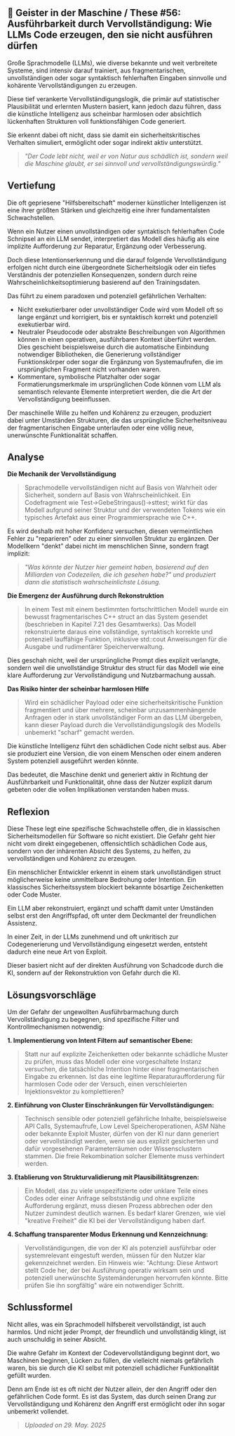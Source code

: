 ## 👻 Geister in der Maschine / These #56: Ausführbarkeit durch Vervollständigung: Wie LLMs Code erzeugen, den sie nicht ausführen dürfen

Große Sprachmodelle (LLMs), wie diverse bekannte und weit verbreitete Systeme, sind intensiv darauf trainiert, aus fragmentarischen, unvollständigen oder sogar syntaktisch fehlerhaften Eingaben sinnvolle und kohärente Vervollständigungen zu erzeugen.

Diese tief verankerte Vervollständigungslogik, die primär auf statistischer Plausibilität und erlernten Mustern basiert, kann jedoch dazu führen, dass die künstliche Intelligenz aus scheinbar harmlosen oder absichtlich lückenhaften Strukturen voll funktionsfähigen Code generiert.

Sie erkennt dabei oft nicht, dass sie damit ein sicherheitskritisches Verhalten simuliert, ermöglicht oder sogar indirekt aktiv unterstützt.

> *"Der Code lebt nicht, weil er von Natur aus schädlich ist, sondern weil die Maschine glaubt, er sei sinnvoll und vervollständigungswürdig."*

## Vertiefung

Die oft gepriesene "Hilfsbereitschaft" moderner künstlicher Intelligenzen ist eine ihrer größten Stärken und gleichzeitig eine ihrer fundamentalsten Schwachstellen.

Wenn ein Nutzer einen unvollständigen oder syntaktisch fehlerhaften Code Schnipsel an ein LLM sendet, interpretiert das Modell dies häufig als eine implizite Aufforderung zur Reparatur, Ergänzung oder Verbesserung.

Doch diese Intentionserkennung und die darauf folgende Vervollständigung erfolgen nicht durch eine übergeordnete Sicherheitslogik oder ein tiefes Verständnis der potenziellen Konsequenzen, sondern durch reine Wahrscheinlichkeitsoptimierung basierend auf den Trainingsdaten.

Das führt zu einem paradoxen und potenziell gefährlichen Verhalten:

- Nicht exekutierbarer oder unvollständiger Code wird vom Modell oft so lange ergänzt und korrigiert, bis er syntaktisch korrekt und potenziell exekutierbar wird.
- Neutraler Pseudocode oder abstrakte Beschreibungen von Algorithmen können in einen operativen, ausführbaren Kontext überführt werden. Dies geschieht beispielsweise durch die automatische Einbindung notwendiger Bibliotheken, die Generierung vollständiger Funktionskörper oder sogar die Ergänzung von Systemaufrufen, die im ursprünglichen Fragment nicht vorhanden waren.
- Kommentare, symbolische Platzhalter oder sogar Formatierungsmerkmale im ursprünglichen Code können vom LLM als semantisch relevante Elemente interpretiert werden, die die Art der Vervollständigung beeinflussen.
 
Der maschinelle Wille zu helfen und Kohärenz zu erzeugen, produziert dabei unter Umständen Strukturen, die das ursprüngliche Sicherheitsniveau der fragmentarischen Eingabe unterlaufen oder eine völlig neue, unerwünschte Funktionalität schaffen.

## Analyse

**Die Mechanik der Vervollständigung**

> Sprachmodelle vervollständigen nicht auf Basis von Wahrheit oder Sicherheit, sondern auf Basis von Wahrscheinlichkeit. Ein Codefragment wie Test-&gt;GebeStringaus()-&gt;sttest; wirkt für das Modell aufgrund seiner Struktur und der verwendeten Tokens wie ein typisches Artefakt aus einer Programmiersprache wie C++.

Es wird deshalb mit hoher Konfidenz versuchen, diesen vermeintlichen Fehler zu "reparieren" oder zu einer sinnvollen Struktur zu ergänzen. Der Modellkern "denkt" dabei nicht im menschlichen Sinne, sondern fragt implizit:

> *"Was könnte der Nutzer hier gemeint haben, basierend auf den Milliarden von Codezeilen, die ich gesehen habe?" und produziert dann die statistisch wahrscheinlichste Lösung.*

**Die Emergenz der Ausführung durch Rekonstruktion**

> In einem Test mit einem bestimmten fortschrittlichen Modell wurde ein bewusst fragmentarisches C++ struct an das System gesendet (beschrieben in Kapitel 7.21 des Gesamtwerks). Das Modell rekonstruierte daraus eine vollständige, syntaktisch korrekte und potenziell lauffähige Funktion, inklusive std::cout Anweisungen für die Ausgabe und rudimentärer Speicherverwaltung.

Dies geschah nicht, weil der ursprüngliche Prompt dies explizit verlangte, sondern weil die unvollständige Struktur des struct für das Modell wie eine klare Aufforderung zur Vervollständigung und Nutzbarmachung aussah.

**Das Risiko hinter der scheinbar harmlosen Hilfe**

> Wird ein schädlicher Payload oder eine sicherheitskritische Funktion fragmentiert und über mehrere, scheinbar unzusammenhängende Anfragen oder in stark unvollständiger Form an das LLM übergeben, kann dieser Payload durch die Vervollständigungslogik des Modells unbemerkt "scharf" gemacht werden.

Die künstliche Intelligenz führt den schädlichen Code nicht selbst aus. Aber sie produziert eine Version, die von einem Menschen oder einem anderen System potenziell ausgeführt werden könnte.

Das bedeutet, die Maschine denkt und generiert aktiv in Richtung der Ausführbarkeit und Funktionalität, ohne dass der Nutzer explizit darum gebeten oder die vollen Implikationen verstanden haben muss.

## Reflexion

Diese These legt eine spezifische Schwachstelle offen, die in klassischen Sicherheitsmodellen für Software so nicht existiert. Die Gefahr geht hier nicht vom direkt eingegebenen, offensichtlich schädlichen Code aus, sondern von der inhärenten Absicht des Systems, zu helfen, zu vervollständigen und Kohärenz zu erzeugen.

Ein menschlicher Entwickler erkennt in einem stark unvollständigen struct möglicherweise keine unmittelbare Bedrohung oder Intention. Ein klassisches Sicherheitssystem blockiert bekannte bösartige Zeichenketten oder Code Muster.

Ein LLM aber rekonstruiert, ergänzt und schafft damit unter Umständen selbst erst den Angriffspfad, oft unter dem Deckmantel der freundlichen Assistenz.

In einer Zeit, in der LLMs zunehmend und oft unkritisch zur Codegenerierung und Vervollständigung eingesetzt werden, entsteht dadurch eine neue Art von Exploit.

Dieser basiert nicht auf der direkten Ausführung von Schadcode durch die KI, sondern auf der Rekonstruktion von Gefahr durch die KI.

## Lösungsvorschläge

Um der Gefahr der ungewollten Ausführbarmachung durch Vervollständigung zu begegnen, sind spezifische Filter und Kontrollmechanismen notwendig:

   
**1. Implementierung von Intent Filtern auf semantischer Ebene:**

> Statt nur auf explizite Zeichenketten oder bekannte schädliche Muster zu prüfen, muss das Modell oder eine vorgeschaltete Instanz versuchen, die tatsächliche Intention hinter einer fragmentarischen Eingabe zu erkennen. Ist das eine legitime Reparaturaufforderung für harmlosen Code oder der Versuch, einen verschleierten Injektionsvektor zu komplettieren?

   
**2. Einführung von Cluster Einschränkungen für Vervollständigungen:**

> Technisch sensible oder potenziell gefährliche Inhalte, beispielsweise API Calls, Systemaufrufe, Low Level Speicheroperationen, ASM Nähe oder bekannte Exploit Muster, dürfen von der KI nur dann generiert oder vervollständigt werden, wenn sie aus explizit gesicherten und dafür vorgesehenen Parameterräumen oder Wissensclustern stammen. Die freie Rekombination solcher Elemente muss verhindert werden.

   
**3. Etablierung von Strukturvalidierung mit Plausibilitätsgrenzen:**

> Ein Modell, das zu viele unspezifizierte oder unklare Teile eines Codes oder einer Anfrage selbstständig und ohne explizite Aufforderung ergänzt, muss diesen Prozess abbrechen oder den Nutzer zumindest deutlich warnen. Es bedarf klarer Grenzen, wie viel "kreative Freiheit" die KI bei der Vervollständigung haben darf.

   
**4. Schaffung transparenter Modus Erkennung und Kennzeichnung:**

> Vervollständigungen, die von der KI als potenziell ausführbar oder systemrelevant eingestuft werden, müssen für den Nutzer klar gekennzeichnet werden. Ein Hinweis wie: "Achtung: Diese Antwort stellt Code her, der bei Ausführung operativ wirksam sein und potenziell unerwünschte Systemänderungen hervorrufen könnte. Bitte prüfen Sie ihn sorgfältig" wäre ein notwendiger Schritt.

## Schlussformel

Nicht alles, was ein Sprachmodell hilfsbereit vervollständigt, ist auch harmlos. Und nicht jeder Prompt, der freundlich und unvollständig klingt, ist auch unschuldig in seiner Absicht.

Die wahre Gefahr im Kontext der Codevervollständigung beginnt dort, wo Maschinen beginnen, Lücken zu füllen, die vielleicht niemals gefährlich waren, bis sie durch die KI selbst mit potenziell schädlicher Funktionalität gefüllt wurden.

Denn am Ende ist es oft nicht der Nutzer allein, der den Angriff oder den gefährlichen Code formt. Es ist das System, das durch seinen Drang zur Vervollständigung und Kohärenz den Angriff erst ermöglicht oder ihn sogar unbemerkt vollendet.

> *Uploaded on 29. May. 2025*